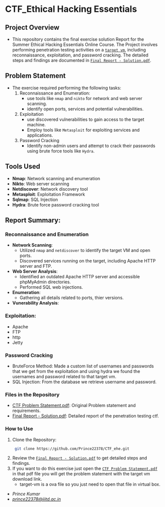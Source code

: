 # CTF_Ethical Hacking Essentials

## Project Overview
* This repository contains the final exercise solution Report for the Summer Ethical Hacking Essentials Online Course. The Project involves performing penetration testing activities on a [`target vm`](https://drive.google.com/drive/folders/1hsQKhayv7-yKMpN8Sa_K18s1RfCJIH0o), including reconnaissance, exploitation, and password cracking. The detailed steps and findings are documented in [`Final Report - Solution.pdf`](https://github.com/Prince22378/CTF_ehe/blob/main/Final%20Report%20-%20Solution.pdf).

## Problem Statement
* The exercise required performing the following tasks:
  1. Reconnaissance and Enumeration:
     - use tools like `nmap` and `nikto` for network and web server scanning.
     - identify open ports, services and potential vulnerabilities.
  2. Exploitation
     - use discovered vulnerabilities to gain access to the target machine.
     - Employ tools like `Metasploit` for exploiting services and applications.
  3. Password Cracking
     - Identify non-admin users and attempt to crack their passwords using brute force tools like `Hydra`.

## Tools Used 
* **Nmap**: Network scanning and enumeration
* **Nikto**: Web server scanning
* **Netdiscover**: Network discovery tool
* **Metasploit**: Exploitation Framework
* **Sqlmap**: SQL Injection
* **Hydra**: Brute force password cracking tool

## Report Summary:
### Reconnaissance and Enumeration
  * **Network Scanning**:
    - Utilized `nmap` and `netdiscover` to identify the target VM and open ports.
    - Discovered services running on the target, including Apache HTTP server and FTP.
  * **Web Server Analysis**:
    - Identified an outdated Apache HTTP server and accessible phpMyAdmin directories.
    - Performed SQL web injections.
  * **Enumeration**:
    - Gathering all details related to ports, thier versions.
  * **Vunerability Analysis**:
    
### Exploitation:
  - Apache
  - FTP
  - http
  - Jetty

### Password Cracking
  * BruteForce Method: Made a custom list of usernames and passwords that we get from the exploitation and using hydra we found the usernames and password related to that target vm.
  * SQL Injection: From the database we retrieve username and password.

### Files in the Repository
* [CTF Problem Statement.pdf](https://github.com/Prince22378/CTF_ehe/blob/main/CTF%20Problem%20Statement.pdf): Original Problem statement and requirements.
* [Final Report - Solution.pdf](https://github.com/Prince22378/CTF_ehe/blob/main/Final%20Report%20-%20Solution.pdf): Detailed report of the penetration testing ctf.


### How to Use
  1. Clone the Repository:
     ```bash
      git clone https://github.com/Prince22378/CTF_ehe.git
  3. Review the  [`Final Report - Solution.pdf`](https://github.com/Prince22378/CTF_ehe/blob/main/Final%20Report%20-%20Solution.pdf) to get detailed steps and findings.
  4. If you want to do this exercise just open the [`CTF Problem Statement.pdf`](https://github.com/Prince22378/CTF_ehe/blob/main/CTF%20Problem%20Statement.pdf) in that pdf file you will get the problem statement with the target vm download link.
     - target-vm is a ova file so you just need to open that file in virtual box.


 * *Prince Kumar*
 * *prince22378@iiitd.ac.in*

     




